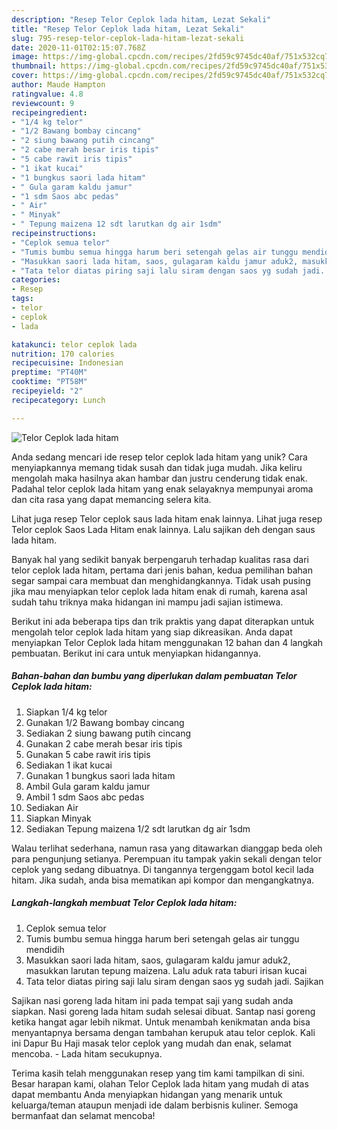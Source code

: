 ```yaml
---
description: "Resep Telor Ceplok lada hitam, Lezat Sekali"
title: "Resep Telor Ceplok lada hitam, Lezat Sekali"
slug: 795-resep-telor-ceplok-lada-hitam-lezat-sekali
date: 2020-11-01T02:15:07.768Z
image: https://img-global.cpcdn.com/recipes/2fd59c9745dc40af/751x532cq70/telor-ceplok-lada-hitam-foto-resep-utama.jpg
thumbnail: https://img-global.cpcdn.com/recipes/2fd59c9745dc40af/751x532cq70/telor-ceplok-lada-hitam-foto-resep-utama.jpg
cover: https://img-global.cpcdn.com/recipes/2fd59c9745dc40af/751x532cq70/telor-ceplok-lada-hitam-foto-resep-utama.jpg
author: Maude Hampton
ratingvalue: 4.8
reviewcount: 9
recipeingredient:
- "1/4 kg telor"
- "1/2 Bawang bombay cincang"
- "2 siung bawang putih cincang"
- "2 cabe merah besar iris tipis"
- "5 cabe rawit iris tipis"
- "1 ikat kucai"
- "1 bungkus saori lada hitam"
- " Gula garam kaldu jamur"
- "1 sdm Saos abc pedas"
- " Air"
- " Minyak"
- " Tepung maizena 12 sdt larutkan dg air 1sdm"
recipeinstructions:
- "Ceplok semua telor"
- "Tumis bumbu semua hingga harum beri setengah gelas air tunggu mendidih"
- "Masukkan saori lada hitam, saos, gulagaram kaldu jamur aduk2, masukkan larutan tepung maizena. Lalu aduk rata taburi irisan kucai"
- "Tata telor diatas piring saji lalu siram dengan saos yg sudah jadi. Sajikan"
categories:
- Resep
tags:
- telor
- ceplok
- lada

katakunci: telor ceplok lada 
nutrition: 170 calories
recipecuisine: Indonesian
preptime: "PT40M"
cooktime: "PT58M"
recipeyield: "2"
recipecategory: Lunch

---
```



![Telor Ceplok lada hitam](https://img-global.cpcdn.com/recipes/2fd59c9745dc40af/751x532cq70/telor-ceplok-lada-hitam-foto-resep-utama.jpg)

Anda sedang mencari ide resep telor ceplok lada hitam yang unik? Cara menyiapkannya memang tidak susah dan tidak juga mudah. Jika keliru mengolah maka hasilnya akan hambar dan justru cenderung tidak enak. Padahal telor ceplok lada hitam yang enak selayaknya mempunyai aroma dan cita rasa yang dapat memancing selera kita.

Lihat juga resep Telor ceplok saus lada hitam enak lainnya. Lihat juga resep Telor ceplok Saos Lada Hitam enak lainnya. Lalu sajikan deh dengan saus lada hitam.

Banyak hal yang sedikit banyak berpengaruh terhadap kualitas rasa dari telor ceplok lada hitam, pertama dari jenis bahan, kedua pemilihan bahan segar sampai cara membuat dan menghidangkannya. Tidak usah pusing jika mau menyiapkan telor ceplok lada hitam enak di rumah, karena asal sudah tahu triknya maka hidangan ini mampu jadi sajian istimewa.


Berikut ini ada beberapa tips dan trik praktis yang dapat diterapkan untuk mengolah telor ceplok lada hitam yang siap dikreasikan. Anda dapat menyiapkan Telor Ceplok lada hitam menggunakan 12 bahan dan 4 langkah pembuatan. Berikut ini cara untuk menyiapkan hidangannya.

<!--inarticleads1-->

##### Bahan-bahan dan bumbu yang diperlukan dalam pembuatan Telor Ceplok lada hitam:

1. Siapkan 1/4 kg telor
1. Gunakan 1/2 Bawang bombay cincang
1. Sediakan 2 siung bawang putih cincang
1. Gunakan 2 cabe merah besar iris tipis
1. Gunakan 5 cabe rawit iris tipis
1. Sediakan 1 ikat kucai
1. Gunakan 1 bungkus saori lada hitam
1. Ambil  Gula garam kaldu jamur
1. Ambil 1 sdm Saos abc pedas
1. Sediakan  Air
1. Siapkan  Minyak
1. Sediakan  Tepung maizena 1/2 sdt larutkan dg air 1sdm


Walau terlihat sederhana, namun rasa yang ditawarkan dianggap beda oleh para pengunjung setianya. Perempuan itu tampak yakin sekali dengan telor ceplok yang sedang dibuatnya. Di tangannya tergenggam botol kecil lada hitam. Jika sudah, anda bisa mematikan api kompor dan mengangkatnya. 

<!--inarticleads2-->

##### Langkah-langkah membuat Telor Ceplok lada hitam:

1. Ceplok semua telor
1. Tumis bumbu semua hingga harum beri setengah gelas air tunggu mendidih
1. Masukkan saori lada hitam, saos, gulagaram kaldu jamur aduk2, masukkan larutan tepung maizena. Lalu aduk rata taburi irisan kucai
1. Tata telor diatas piring saji lalu siram dengan saos yg sudah jadi. Sajikan


Sajikan nasi goreng lada hitam ini pada tempat saji yang sudah anda siapkan. Nasi goreng lada hitam sudah selesai dibuat. Santap nasi goreng ketika hangat agar lebih nikmat. Untuk menambah kenikmatan anda bisa menyantapnya bersama dengan tambahan kerupuk atau telor ceplok. Kali ini Dapur Bu Haji masak telor ceplok yang mudah dan enak, selamat mencoba. - Lada hitam secukupnya. 

Terima kasih telah menggunakan resep yang tim kami tampilkan di sini. Besar harapan kami, olahan Telor Ceplok lada hitam yang mudah di atas dapat membantu Anda menyiapkan hidangan yang menarik untuk keluarga/teman ataupun menjadi ide dalam berbisnis kuliner. Semoga bermanfaat dan selamat mencoba!
